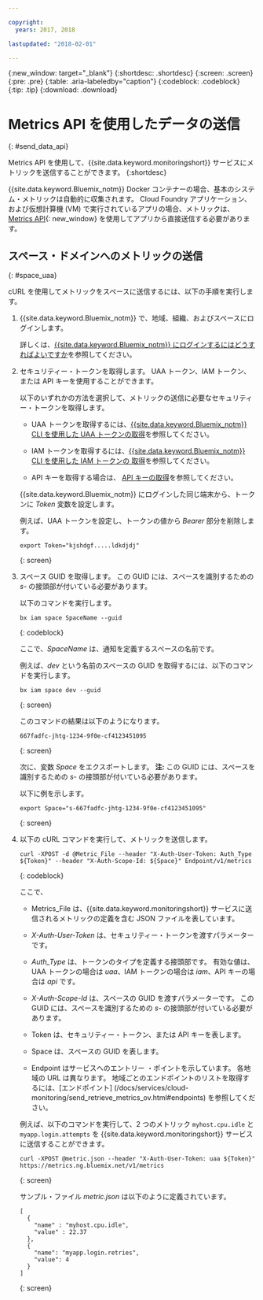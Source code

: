 ```yaml
---

copyright:
  years: 2017, 2018

lastupdated: "2018-02-01"

---
```


{:new_window: target="_blank"}
{:shortdesc: .shortdesc}
{:screen: .screen}
{:pre: .pre}
{:table: .aria-labeledby="caption"}
{:codeblock: .codeblock}
{:tip: .tip}
{:download: .download}

# Metrics API を使用したデータの送信
{: #send_data_api}

Metrics API を使用して、{{site.data.keyword.monitoringshort}} サービスにメトリックを送信することができます。 
{:shortdesc}


{{site.data.keyword.Bluemix_notm}} Docker コンテナーの場合、基本のシステム・メトリックは自動的に収集されます。 Cloud Foundry アプリケーション、および仮想計算機 (VM) で実行されているアプリの場合、メトリックは、[Metrics API](https://console.bluemix.net/apidocs/927-ibm-cloud-monitoring-rest-api?&language=node#introduction){: new_window} を使用してアプリから直接送信する必要があります。 



## スペース・ドメインへのメトリックの送信
{: #space_uaa}

cURL を使用してメトリックをスペースに送信するには、以下の手順を実行します。

1. {{site.data.keyword.Bluemix_notm}} で、地域、組織、およびスペースにログインします。 

    詳しくは、[{{site.data.keyword.Bluemix_notm}} にログインするにはどうすればよいですか](/docs/services/cloud-monitoring/qa/cli_qa.html#login)を参照してください。

2. セキュリティー・トークンを取得します。 UAA トークン、IAM トークン、または API キーを使用することができます。

    以下のいずれかの方法を選択して、メトリックの送信に必要なセキュリティー・トークンを取得します。
	
	* UAA トークンを取得するには、[{{site.data.keyword.Bluemix_notm}} CLI を使用した UAA トークンの取得](/docs/services/cloud-monitoring/security/auth_uaa.html#uaa_cli)を参照してください。
	
	* IAM トークンを取得するには、[{{site.data.keyword.Bluemix_notm}} CLI を使用した IAM トークンの 取得](/docs/services/cloud-monitoring/security/auth_iam.html#auth_iam)を参照してください。
	
	* API キーを取得する場合は、
[API キーの取得](/docs/services/cloud-monitoring/security/auth_api_key.html#auth_api_key)を参照してください。
	
	{{site.data.keyword.Bluemix_notm}} にログインした同じ端末から、トークンに *Token* 変数を設定します。

    例えば、UAA トークンを設定し、トークンの値から *Bearer* 部分を削除します。

    ```
    export Token="kjshdgf.....ldkdjdj"
    ```
    {: screen}
		
3. スペース GUID を取得します。 この GUID には、スペースを識別するための *s-* の接頭部が付いている必要があります。

    以下のコマンドを実行します。
	
	```
	bx iam space SpaceName --guid
	```
	{: codeblock}
	
	ここで、*SpaceName* は、通知を定義するスペースの名前です。
	
	例えば、*dev* という名前のスペースの GUID を取得するには、以下のコマンドを実行します。
	
	```
	bx iam space dev --guid
	```
	{: screen}
	
	このコマンドの結果は以下のようになります。
	
	```
	667fadfc-jhtg-1234-9f0e-cf4123451095
	```
	{: screen}
	
	次に、変数 *Space* をエクスポートします。 **注:** この GUID には、スペースを識別するための *s-* の接頭部が付いている必要があります。
	
	以下に例を示します。
	
	```
	export Space="s-667fadfc-jhtg-1234-9f0e-cf4123451095"
	```
	{: screen}
	
5. 以下の cURL コマンドを実行して、メトリックを送信します。

    ```
	curl -XPOST -d @Metric_File --header "X-Auth-User-Token: Auth_Type ${Token}" --header "X-Auth-Scope-Id: ${Space}" Endpoint/v1/metrics
	```
	{: codeblock}
	
	ここで、
	
	* Metrics_File は、{{site.data.keyword.monitoringshort}} サービスに送信されるメトリックの定義を含む JSON ファイルを表しています。
	
	* *X-Auth-User-Token* は、セキュリティー・トークンを渡すパラメーターです。
	
	* *Auth_Type* は、トークンのタイプを定義する接頭部です。 有効な値は、UAA トークンの場合は
 *uaa*、IAM トークンの場合は *iam*、API キーの場合は *api* です。
	
	* *X-Auth-Scope-Id* は、スペースの GUID を渡すパラメーターです。 この GUID には、スペースを識別するための *s-* の接頭部が付いている必要があります。
	
	* Token は、セキュリティー・トークン、または API キーを表します。
	
	* Space は、スペースの GUID を表します。 
	
	* Endpoint はサービスへのエントリー ・ポイントを示しています。 各地域の URL は異なります。 地域ごとのエンドポイントのリストを取得するには、[エンドポイント]
(/docs/services/cloud-monitoring/send_retrieve_metrics_ov.html#endpoints)
を参照してください。
	
	例えば、以下のコマンドを実行して、2 つのメトリック `myhost.cpu.idle` と `myapp.login.attempts` を {{site.data.keyword.monitoringshort}} サービスに送信することができます。
	
	```
	curl -XPOST @metric.json --header "X-Auth-User-Token: uaa ${Token}" https://metrics.ng.bluemix.net/v1/metrics
	```
	{: screen}
	
	サンプル・ファイル *metric.json* は以下のように定義されています。

    ```
    [
      {
        "name" : "myhost.cpu.idle",
        "value" : 22.37
      },
      {
        "name": "myapp.login.retries",
        "value": 4
      }
    ]
	```
	{: screen}

 











 
